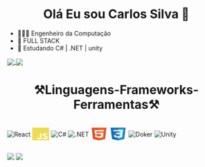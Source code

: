 <h1 align="center"> Olá Eu sou Carlos Silva 👋 </h1> 
  
- 🧑🏻‍🎓 Engenheiro da Computação
- 🔭 FULL STACK
  <br>
- 🌱 Estudando C# | .NET | unity

<a href="https://github.com/CarlosH505/github-readme-stats">
  <img height=160 align="center" src="https://github-readme-stats.vercel.app/api?username=CarlosH505&show_icons=true&theme=tokyonight&include_all_commits=true&rank_icon=github&locale=pt-br" />
</a>
  
<a href="https://github.com/CarlosH505/convoychat">
  <img height=160 align="center" src="https://github-readme-stats.vercel.app/api/top-langs?username=CarlosH505&layout=compact&hide_progress=true&card_width=300&locale=pt-br" />
</a>


<h1 align="center">⚒️Linguagens-Frameworks-Ferramentas⚒️</h1>                                                   

<div style="display: inline_block"><br>
  <img align="center" alt="React" height="30" width="40" src="https://www.svgrepo.com/show/493719/react-javascript-js-framework-facebook.svg">
  <img align="center" alt="Js" height="30" width="40" src="https://raw.githubusercontent.com/devicons/devicon/master/icons/javascript/javascript-plain.svg">
  <img align="center" alt="C#" height="30" width="40" src="https://cdn.worldvectorlogo.com/logos/c--4.svg">
  <img align="center" alt=".NET" height="30" width="30" src="https://upload.wikimedia.org/wikipedia/commons/0/0e/Microsoft_.NET_logo.png">
  <img align="center" alt="HTML" height="30" width="40" src="https://raw.githubusercontent.com/devicons/devicon/master/icons/html5/html5-original.svg">
  <img align="center" alt="CSS" height="30" width="40" src="https://raw.githubusercontent.com/devicons/devicon/master/icons/css3/css3-original.svg">
  <img align="center" alt="Doker" height="30" width="40" src="https://img.icons8.com/?size=100&id=cdYUlRaag9G9&format=png&color=000000">
  <img align="center" alt="Unity" height="30" width="80" src="https://s26.q4cdn.com/977690160/files/design/U_Logo_White_RGB_1C.png">
</div>

##

<div> 
  <a href = "mailto:carlinhoshenrique505@gmail.com"><img src="https://img.shields.io/badge/-Gmail-%23333?style=for-the-badge&logo=gmail&logoColor=white" target="_blank"></a>
  <a href="https://www.linkedin.com/in/carlossilva505/" target="_blank"><img src="https://img.shields.io/badge/-LinkedIn-%230077B5?style=for-the-badge&logo=linkedin&logoColor=white" target="_blank"></a>   
</div>

